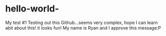 # hello-world-
My test #1 
Testing out this Github...seems very complex, hope I can learn  abit about this! it looks fun! 
My name is Ryan and I approve this message:P 
